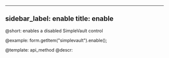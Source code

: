 
---
sidebar_label: enable
title: enable
---          

@short: enables a disabled SimpleVault control





@example:
form.getItem("simplevault").enable();


@template: api_method
@descr:


